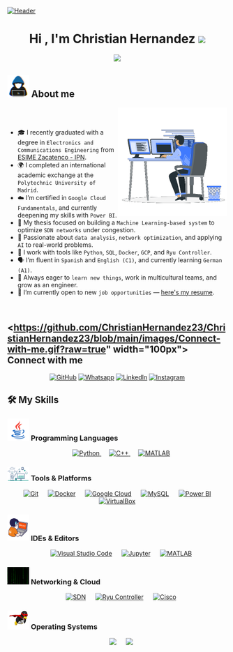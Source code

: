 [![Header](https://github.com/ChristianHernandez23/ChristianHernandez23/raw/main/profile.gif)](https://www.linkedin.com/in/cahl2309/)


<h1 align="center">Hi , I'm Christian Hernandez <img src="https://media.giphy.com/media/hvRJCLFzcasrR4ia7z/giphy.gif" width="35"></h1>
<p align="center">
  <a href="https://github.com/DenverCoder1/readme-typing-svg">
    <img src="https://readme-typing-svg.herokuapp.com?font=Fira+Code&color=00FFAB&size=24&center=true&vCenter=true&width=700&height=100&lines=Electronics+%26+Communications+Engineer;Google+Cloud+Certified;SDN+•+Python+•+MySQL+•+Docker;Exchange+Student+in+Madrid%2C+Spain;Data+Science+•+Power+BI+•+SQL;Open+to+job+opportunities;Always+learning">
  </a>
</p>


  
## <picture><img src = "https://github.com/ChristianHernandez23/ChristianHernandez23/blob/main/images/about_me.gif?raw=true" width = 50px></picture> About me
<picture> <img align="right" src="https://github.com/ChristianHernandez23/ChristianHernandez23/blob/main/images/Right_Side.gif?raw=true" width="250px"></picture>

<br><br>
- 🎓 I recently graduated with a degree in `Electronics and Communications Engineering` from [ESIME Zacatenco - IPN](https://www.esimez.ipn.mx/).
- 🌍 I completed an international academic exchange at the `Polytechnic University of Madrid`.
- ☁️ I’m certified in `Google Cloud Fundamentals`, and currently deepening my skills with `Power BI`.
- 🤖 My thesis focused on building a `Machine Learning-based system` to optimize `SDN networks` under congestion.
- 🧠 Passionate about `data analysis`, `network optimization`, and applying `AI` to real-world problems.
- 🧰 I work with tools like `Python`, `SQL`, `Docker`, `GCP`, and `Ryu Controller`.
- 🗣️ I’m fluent in `Spanish` and `English (C1)`, and currently learning `German (A1)`.
- 🚀 Always eager to `learn new things`, work in multicultural teams, and grow as an engineer.
- 💼 I’m currently open to new `job opportunities` — [here's my resume](mailto:clugo2309@hotmail.com).
<br>

## <picture> <https://github.com/ChristianHernandez23/ChristianHernandez23/blob/main/images/Connect-with-me.gif?raw=true" width="100px"> </picture> Connect with me
<p align="center">
	<a href="https://github.com/ChristianHernandez23"><img src="https://img.shields.io/badge/github-%23181717.svg?style=plastic&logo=github&logoColor=white" alt="GitHub"/></a>
	<a href="https://wa.me/+525526771907"><img src="https://img.shields.io/badge/whatsapp-%2325D366.svg?style=plastic&logo=whatsapp&logoColor=white" alt="Whatsapp"/></a>
	<a href="https://www.linkedin.com/in/cahl2309/"><img src="https://img.shields.io/badge/linkedin-%230A66C2.svg?style=plastic&logo=linkedin&logoColor=white" alt="LinkedIn"/></a>
	<a href="https://www.instagram.com/christian_1033/"><img src="https://img.shields.io/badge/instagram-%23E4405F.svg?style=plastic&logo=instagram&logoColor=white" alt="Instagram"/></a>
</p>

## 🛠️ My Skills

### <picture> <img src="https://github.com/ChristianHernandez23/ChristianHernandez23/blob/main/images/Programming_Languages.gif?raw=true" width="50px"> </picture> Programming Languages

<p align="center"> 
  &emsp;
  <a href="https://www.python.org" target="_blank">
    <img alt="Python" src="https://img.shields.io/badge/Python%20-%2314354C.svg?style=plastic&logo=python&logoColor=white">
  </a>
  &emsp;
  <a href="https://www.w3schools.com/cpp/" target="_blank"> 
    <img alt="C++" src="https://img.shields.io/badge/C++%20-%2300599C.svg?style=plastic&logo=c%2B%2B&logoColor=white">
  </a>
  &emsp;
  <a href="https://www.mathworks.com/products/matlab.html" target="_blank"> 
    <img alt="MATLAB" src="https://img.shields.io/badge/MATLAB%20-%23e16737.svg?style=plastic&logo=mathworks&logoColor=white">
  </a>
</p>

### <picture> <img src="https://github.com/ChristianHernandez23/ChristianHernandez23/blob/main/images/Software_Tools.gif?raw=true" width="50px"> </picture> Tools & Platforms

<p align="center">
  &emsp;
  <a href="#"><img alt="Git" src="https://img.shields.io/badge/Git%20-%23F05033.svg?style=plastic&logo=git&logoColor=white"></a>
  &emsp;
  <a href="#"><img alt="Docker" src="https://img.shields.io/badge/Docker%20-%232496ED.svg?style=plastic&logo=docker&logoColor=white"></a>
  &emsp;
  <a href="#"><img alt="Google Cloud" src="https://img.shields.io/badge/Google%20Cloud-%234285F4.svg?style=plastic&logo=google-cloud&logoColor=white"></a>
  &emsp;
  <a href="#"><img alt="MySQL" src="https://img.shields.io/badge/MySQL-%234479A1.svg?style=plastic&logo=mysql&logoColor=white"></a>
  &emsp;
  <a href="#"><img alt="Power BI" src="https://img.shields.io/badge/Power%20BI-F2C811?style=plastic&logo=powerbi&logoColor=black"></a>
  &emsp;
  <a href="#"><img alt="VirtualBox" src="https://img.shields.io/badge/VirtualBox-183A61.svg?style=plastic&logo=virtualbox&logoColor=white"></a>
</p>

### <picture> <img src="https://github.com/ChristianHernandez23/ChristianHernandez23/blob/main/images/IDEs.gif?raw=true" width="50px"> </picture> IDEs & Editors

<p align="center">
  &emsp;
  <a href="#"><img alt="Visual Studio Code" src="https://img.shields.io/badge/VS%20Code-0078d7.svg?style=plastic&logo=visual-studio-code&logoColor=white"></a>
  &emsp;
  <a href="#"><img alt="Jupyter" src="https://img.shields.io/badge/Jupyter-F37626.svg?style=plastic&logo=jupyter&logoColor=white"></a>
  &emsp;
  <a href="#"><img alt="MATLAB" src="https://img.shields.io/badge/MATLAB%20-%23e16737.svg?style=plastic&logo=mathworks&logoColor=white"></a>
</p>

### <picture> <img src="https://github.com/ChristianHernandez23/ChristianHernandez23/blob/main/images/m.gif?raw=true" width="50px"> </picture> Networking & Cloud

<p align="center">
  &emsp;
  <a href="#"><img alt="SDN" src="https://img.shields.io/badge/SDN%20-%23009688.svg?style=plastic&logo=networkx&logoColor=white"></a>
  &emsp;
  <a href="#"><img alt="Ryu Controller" src="https://img.shields.io/badge/Ryu%20Controller%20-%23146CAB.svg?style=plastic&logo=python&logoColor=white"></a>
  &emsp;
  <a href="#"><img alt="Cisco" src="https://img.shields.io/badge/Cisco%20Networking-%23049fd9.svg?style=plastic&logo=cisco&logoColor=white"></a>
</p>

### <picture> <img src="https://github.com/ChristianHernandez23/ChristianHernandez23/blob/main/images/OS.gif?raw=true" width="50px"> </picture> Operating Systems

<p align="center">
  &emsp;
  <a href="#"><img src="https://img.shields.io/badge/Windows-0078D6?style=plastic&logo=windows&logoColor=white"></a>
  &emsp;
  <a href="#"><img src="https://img.shields.io/badge/Linux-FCC624?style=plastic&logo=linux&logoColor=black"></a>
</p>




	

